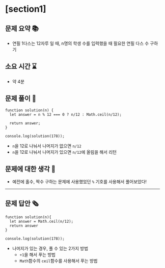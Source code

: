 # [section1]
## 문제 요약 📚
- 연필 1다스는 12자루 일 때, n명의 학생 수를 입력했을 때 필요한 연필 다스 수 구하기

## 소요 시간 ⌛️
- 약 4분

## 문제 풀이 📝
```
function solution(n) {
  let answer = n % 12 === 0 ? n/12 : Math.ceil(n/12);

  return answer;
}

console.log(solution(178));
```
- `n`을 12로 나눠서 나머지가 없으면 `n/12`
- `n`을 12로 나눠서 나머지가 있으면 `n/12`에 올림을 해서 리턴

## 문제에 대한 생각 🧐
- 예전에 홀수, 짝수 구하는 문제에 사용했었던 `%` 기호를 사용해서 풀어보았다!

- - -
## 문제 답안 🗞
```
function solution(n){
  let answer = Math.ceil(n/12);
  return answer
}

console.log(solution(178));
```
- 나머지가 있는 경우, 풀 수 있는 2가지 방법
  - `+1`을 해서 푸는 방법
  - `Math`함수의 `ceil`함수를 사용해서 푸는 방법